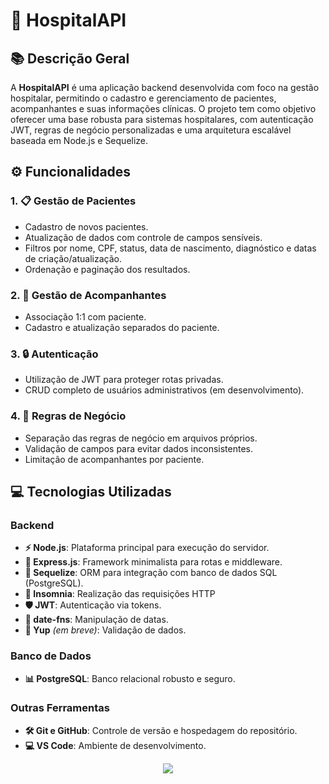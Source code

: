 # 🏥 HospitalAPI

## 📚 Descrição Geral
A **HospitalAPI** é uma aplicação backend desenvolvida com foco na gestão hospitalar, permitindo o cadastro e gerenciamento de pacientes, acompanhantes e suas informações clínicas. O projeto tem como objetivo oferecer uma base robusta para sistemas hospitalares, com autenticação JWT, regras de negócio personalizadas e uma arquitetura escalável baseada em Node.js e Sequelize.

## ⚙️ Funcionalidades

### 1. **📋 Gestão de Pacientes**
- Cadastro de novos pacientes.
- Atualização de dados com controle de campos sensíveis.
- Filtros por nome, CPF, status, data de nascimento, diagnóstico e datas de criação/atualização.
- Ordenação e paginação dos resultados.

### 2. **👥 Gestão de Acompanhantes**
- Associação 1:1 com paciente.
- Cadastro e atualização separados do paciente.

### 3. **🔒 Autenticação**
- Utilização de JWT para proteger rotas privadas.
- CRUD completo de usuários administrativos (em desenvolvimento).

### 4. **📑 Regras de Negócio**
- Separação das regras de negócio em arquivos próprios.
- Validação de campos para evitar dados inconsistentes.
- Limitação de acompanhantes por paciente.

## 💻 Tecnologias Utilizadas

### **Backend**
- **⚡ Node.js**: Plataforma principal para execução do servidor.
- **🚀 Express.js**: Framework minimalista para rotas e middleware.
- **🐘 Sequelize**: ORM para integração com banco de dados SQL (PostgreSQL).
- **📡 Insomnia**: Realização das requisições HTTP
- **🛡 JWT**: Autenticação via tokens.
- **📅 date-fns**: Manipulação de datas.
- **🧪 Yup** *(em breve)*: Validação de dados.

### **Banco de Dados**
- **📊 PostgreSQL**: Banco relacional robusto e seguro.

### **Outras Ferramentas**
- **🛠 Git e GitHub**: Controle de versão e hospedagem do repositório.
- **💻 VS Code**: Ambiente de desenvolvimento.

<div align="center">
  <a href="https://skillicons.dev">
    <img src="https://skillicons.dev/icons?i=express,js,nodejs,yarn,vscode,postgres,sequelize,git,md" />
  </a>
</div>